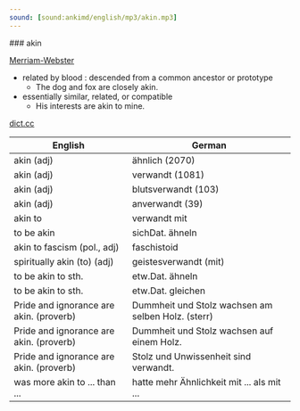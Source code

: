 ```yaml
---
sound: [sound:ankimd/english/mp3/akin.mp3]
---
```


\### akin

[Merriam-Webster](https://www.merriam-webster.com/dictionary/akin)

- related by blood : descended from a common ancestor or prototype
    - The dog and fox are closely akin.
- essentially similar, related, or compatible
    - His interests are akin to mine.

[dict.cc](https://www.dict.cc/akin)

| English        | German       |
| -------------- | ------------ |
| akin (adj) | ähnlich (2070) |
| akin (adj) | verwandt (1081) |
| akin (adj) | blutsverwandt (103) |
| akin (adj) | anverwandt (39) |
| akin to | verwandt mit |
| to be akin | sichDat. ähneln |
| akin to fascism (pol., adj) | faschistoid |
| spiritually akin (to) (adj) | geistesverwandt (mit) |
| to be akin to sth. | etw.Dat. ähneln |
| to be akin to sth. | etw.Dat. gleichen |
| Pride and ignorance are akin. (proverb) | Dummheit und Stolz wachsen am selben Holz. (sterr) |
| Pride and ignorance are akin. (proverb) | Dummheit und Stolz wachsen auf einem Holz. |
| Pride and ignorance are akin. (proverb) | Stolz und Unwissenheit sind verwandt. |
| was more akin to ... than ... | hatte mehr Ähnlichkeit mit ... als mit ... |

